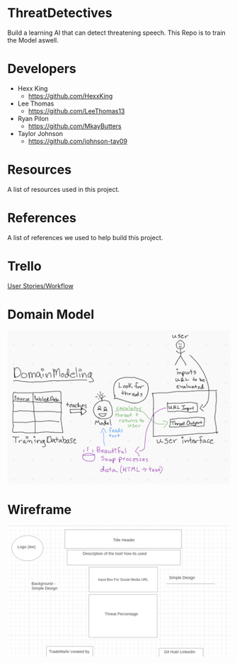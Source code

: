 # ThreatDetectives
Build a learning AI that can detect threatening speech. This Repo is to train the Model aswell.

# Developers
- Hexx King
  - https://github.com/HexxKing
- Lee Thomas
  - https://github.com/LeeThomas13
- Ryan Pilon
  - https://github.com/MkayButters
- Taylor Johnson
  - https://github.com/johnson-tay09

# Resources
A list of resources used in this project.

# References 
A list of references we used to help build this project.

# Trello

[User Stories/Workflow](https://trello.com/b/MmLoe68O/threatdetectives)

# Domain Model
![Domain Model](./assets/domain-model.png)

# Wireframe
![Wireframe](./assets/wireframe.png)
